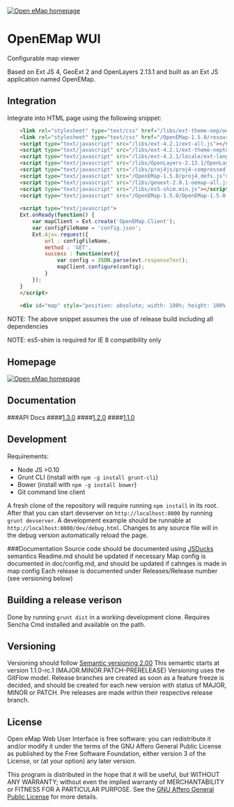 <a href="http://oemap.org"><img alt="Open eMap homepage" src="http://oemap.org/images/logo.png"></a>
# OpenEMap WUI

Configurable map viewer

Based on Ext JS 4, GeoExt 2 and OpenLayers 2.13.1 and built as an Ext JS application named OpenEMap.

## Integration

Integrate into HTML page using the following snippet:

```html
    <link rel="stylesheet" type="text/css" href="/libs/ext-theme-oep/oepTheme-all.css">
    <link rel="stylesheet" type="text/css" href="/OpenEMap-1.5.0/resources/css/OpenEMap.css">  
    <script type="text/javascript" src="/libs/ext-4.2.1/ext-all.js"></script>
    <script type="text/javascript" src="/libs/ext-4.2.1/ext-theme-neptune.js"></script>
    <script type="text/javascript" src="/libs/ext-4.2.1/locale/ext-lang-sv_SE.js"></script>
    <script type="text/javascript" src="/libs/OpenLayers-2.13.1/OpenLayers.js"></script>
    <script type="text/javascript" src="/libs/proj4js/proj4-compressed.js"></script> 
    <script type="text/javascript" src="/OpenEMap-1.5.0/proj4_defs.js"></script> <!-- Definition of Swedish projections for Proj4js -->
    <script type="text/javascript" src="/libs/geoext-2.0.1-oemap-all.js"></script> <!-- OEMap specific build of geoext2, correcting problem with borderwidth for popup window. --> 
    <script type="text/javascript" src="/libs/es5-shim.min.js"></script>
    <script type="text/javascript" src="/OpenEMap-1.5.0/OpenEMap-1.5.0-all.js"></script>
    
    <script type="text/javascript">
	Ext.onReady(function() {
	    var mapClient = Ext.create('OpenEMap.Client');
	    var configFileName = 'config.json';
		Ext.Ajax.request({
			url : configFileName,
			method : 'GET',
			success : function(evt){
				var config = JSON.parse(evt.responseText);
			    mapClient.configure(config);
			}
		});
	}
    </script>
    
	<div id="map" style="position: absolute; width: 100%; height: 100%;" class="popup"></div>
```

NOTE: The above snippet assumes the use of release build including all dependencies

NOTE: es5-shim is required for IE 8 compatibility only

## Homepage
<a href="http://oemap.org"><img alt="Open eMap homepage" src="http://oemap.org/images/logo.png"></a>

## Documentation
###API Docs 
####[1.3.0](http://oemap.org/doc/OpenEMapWebUserInterface/1.3.0/)
####[1.2.0](http://oemap.org/doc/OpenEMapWebUserInterface/1.2.0/)
####[1.1.0](http://oemap.org/doc/OpenEMapWebUserInterface/1.1.0/)

## Development

Requirements:

* Node JS >0.10
* Grunt CLI (install with `npm -g install grunt-cli`)
* Bower (install with `npm -g install bower`)
* Git command line client

A fresh clone of the repository will require running `npm install` in its root. After that you can start devserver on `http://localhost:8000` by running `grunt devserver`. A development example should be runnable at `http://localhost:8000/dev/debug.html`. Changes to any source file will in the debug version automatically reload the page.

###Documentation
Source code should be documented using [JSDucks](https://github.com/senchalabs/jsduck/wiki) semantics
Readme.md should be updated if necessary
Map config is documented in doc/config.md, and should be updated if cahnges is made in map config
Each release is documented under Releases/Release number (see versioning below) 

## Building a release verison

Done by running `grunt dist` in a working development clone. Requires Sencha Cmd installed and available on the path.

## Versioning

Versioning should follow [Semantic versioning 2.00](http://semver.org/)
This semantic starts at version 1.1.0-rc.1 (MAJOR.MINOR.PATCH-PRERELEASE)
Versioning uses the GitFlow model. Release branches are created as soon as a feature freeze is decided, and should be created for each new version with status of MAJOR, MINOR or PATCH. Pre releases are made within their respective release branch.

## License

Open eMap Web User Interface is free software: you can redistribute it and/or modify it under the terms of the GNU Affero General Public License as published by the Free Software Foundation, either version 3 of the License, or (at your option) any later version.

This program is distributed in the hope that it will be useful, but WITHOUT ANY WARRANTY; without even the implied warranty of MERCHANTABILITY or FITNESS FOR A PARTICULAR PURPOSE.  See the [GNU Affero General Public License](http://www.gnu.org/licenses/agpl-3.0.html) for more details.
